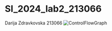 # SI_2024_lab2_213066

Darija Zdravkovska 213066 
![ControlFlowGraph](https://github.com/Dashaa111/SI_2024_lab2_213066/assets/165520749/fb795620-9837-45aa-9b6b-481389d8b28b)
